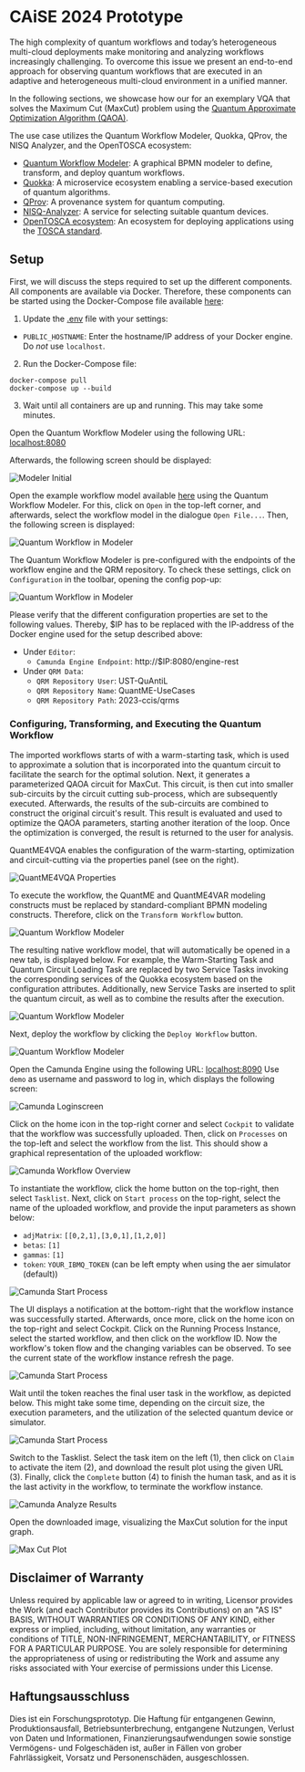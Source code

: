 # CAiSE 2024 Prototype

The high complexity of quantum workflows and today’s heterogeneous multi-cloud deployments make monitoring and analyzing workflows increasingly challenging.
To overcome this issue we present an end-to-end approach for observing quantum workflows that are executed in an adaptive and heterogeneous multi-cloud environment in a unified manner.

In the following sections, we showcase how our for an exemplary VQA that solves the Maximum Cut (MaxCut) problem using the [Quantum Approximate Optimization Algorithm (QAOA)](https://arxiv.org/pdf/1411.4028.pdf).

The use case utilizes the Quantum Workflow Modeler, Quokka, QProv, the NISQ Analyzer, and the OpenTOSCA ecosystem:

* [Quantum Workflow Modeler](https://github.com/PlanQK/workflow-modeler): A graphical BPMN modeler to define, transform, and deploy quantum workflows.
* [Quokka](https://github.com/UST-QuAntiL/Quokka): A microservice ecosystem enabling a service-based execution of quantum algorithms.
* [QProv](https://github.com/UST-QuAntiL/qprov): A provenance system for quantum computing.
* [NISQ-Analyzer](https://github.com/UST-QuAntiL/nisq-analyzer): A service for selecting suitable quantum devices.
* [OpenTOSCA ecosystem](https://github.com/OpenTOSCA): An ecosystem for deploying applications using the [TOSCA standard](http://docs.oasis-open.org/tosca/TOSCA/v1.0/TOSCA-v1.0.html).

## Setup

First, we will discuss the steps required to set up the different components.
All components are available via Docker.
Therefore, these components can be started using the Docker-Compose file available [here](./docker):

1. Update the [.env](./docker/.env) file with your settings:
  * ``PUBLIC_HOSTNAME``: Enter the hostname/IP address of your Docker engine. Do *not* use ``localhost``.

2. Run the Docker-Compose file:
```
docker-compose pull
docker-compose up --build
```

3. Wait until all containers are up and running. This may take some minutes.

Open the Quantum Workflow Modeler using the following URL: [localhost:8080](http://localhost:8080)

Afterwards, the following screen should be displayed:

![Modeler Initial](./docs/modeler-initial.png)

Open the example workflow model available [here](./workflow/workflow_casestudy.bpmn) using the Quantum Workflow Modeler.
For this, click on ``Open`` in the top-left corner, and afterwards, select the workflow model in the dialogue ``Open File...``.
Then, the following screen is displayed:

![Quantum Workflow in Modeler](./docs/modeler-workflow-loaded.png)

The Quantum Workflow Modeler is pre-configured with the endpoints of the workflow engine and the QRM repository.
To check these settings, click on ``Configuration`` in the toolbar, opening the config pop-up:

![Quantum Workflow in Modeler](./docs/modeler-configuration.png)

Please verify that the different configuration properties are set to the following values.
Thereby, $IP has to be replaced with the IP-address of the Docker engine used for the setup described above:

* Under ``Editor``:
    * ``Camunda Engine Endpoint``: http://$IP:8080/engine-rest
* Under ``QRM Data``:
    * ``QRM Repository User``: UST-QuAntiL
    * ``QRM Repository Name``: QuantME-UseCases
    * ``QRM Repository Path``: 2023-ccis/qrms


### Configuring, Transforming, and Executing the Quantum Workflow

The imported workflows starts of with a warm-starting task, which is used to approximate a solution that is incorporated into the quantum circuit to facilitate the search for the optimal solution.
Next, it generates a parameterized QAOA circuit for MaxCut.
This circuit, is then cut into smaller sub-circuits by the circuit cutting sub-process, which are subsequently executed.
Afterwards, the results of the sub-circuits are combined to construct the original circuit's result.
This result is evaluated and used to optimize the QAOA parameters, starting another iteration of the loop.
Once the optimization is converged, the result is returned to the user for analysis.

QuantME4VQA enables the configuration of the warm-starting, optimization and circuit-cutting via the properties panel (see on the right).

![QuantME4VQA Properties](./docs/modeler-properties.png)

To execute the workflow, the QuantME and QuantME4VAR modeling constructs must be replaced by standard-compliant BPMN modeling constructs.
Therefore, click on the ``Transform Workflow`` button.

![Quantum Workflow Modeler](./docs/modeler-transformation.png)

The resulting native workflow model, that will automatically be opened in a new tab, is displayed below.
For example, the Warm-Starting Task and Quantum Circuit Loading Task are replaced by two Service Tasks invoking the corresponding services of the Quokka ecosystem based on the configuration attributes.
Additionally, new Service Tasks are inserted to split the quantum circuit, as well as to combine the results after the execution.

![Quantum Workflow Modeler](./docs/modeler-transformed-workflow.png)

Next, deploy the workflow by clicking the ``Deploy Workflow`` button.

![Quantum Workflow Modeler](./docs/modeler-deploy-workflow.png)

Open the Camunda Engine using the following URL: [localhost:8090](http://localhost:8090)
Use ``demo`` as username and password to log in, which displays the following screen:

![Camunda Loginscreen](./docs/camunda-loginscreen.png)

Click on the home icon in the top-right corner and select ``Cockpit`` to validate that the workflow was successfully uploaded.
Then, click on ``Processes`` on the top-left and select the workflow from the list.
This should show a graphical representation of the uploaded workflow:

![Camunda Workflow Overview](./docs/camunda-wfoverview.png)

To instantiate the workflow, click the home button on the top-right, then select ``Tasklist``.
Next, click on ``Start process`` on the top-right, select the name of the uploaded workflow, and provide the input parameters as shown below:

* ``adjMatrix``: ``[[0,2,1],[3,0,1],[1,2,0]]``
* ``betas``: ``[1]``
* ``gammas``: ``[1]``
* ``token``: ``YOUR_IBMQ_TOKEN`` (can be left empty when using the aer simulator (default))

![Camunda Start Process](./docs/camunda-startprocess.png)

The UI displays a notification at the bottom-right that the workflow instance was successfully started.
Afterwards, once more, click on the home icon on the top-right and select Cockpit. 
Click on the Running Process Instance, select the started workflow, and then click on the workflow ID. 
Now the workflow's token flow and the changing variables can be observed. To see the current state of the workflow instance refresh the page.

![Camunda Start Process](./docs/camunda-running-workflow.png)

Wait until the token reaches the final user task in the workflow, as depicted below.
This might take some time, depending on the circuit size, the execution parameters, and the utilization of the selected quantum device or simulator.

![Camunda Start Process](./docs/camunda-processfinished.png)

Switch to the Tasklist.
Select the task item on the left (1), then click on ``Claim`` to activate the item (2), and download the result plot using the given URL (3).
Finally, click the ``Complete`` button (4) to finish the human task, and as it is the last activity in the workflow, to terminate the workflow instance.

![Camunda Analyze Results](./docs/camunda-analyzeresults.png)

Open the downloaded image, visualizing the MaxCut solution for the input graph.

![Max Cut Plot](./docs/maxcut-plot.png)

## Disclaimer of Warranty
Unless required by applicable law or agreed to in writing, Licensor provides the Work (and each Contributor provides its Contributions) on an "AS IS" BASIS, WITHOUT WARRANTIES OR CONDITIONS OF ANY KIND, either express or implied, including, without limitation, any warranties or conditions of TITLE, NON-INFRINGEMENT, MERCHANTABILITY, or FITNESS FOR A PARTICULAR PURPOSE. You are solely responsible for determining the appropriateness of using or redistributing the Work and assume any risks associated with Your exercise of permissions under this License.

## Haftungsausschluss
Dies ist ein Forschungsprototyp. Die Haftung für entgangenen Gewinn, Produktionsausfall, Betriebsunterbrechung, entgangene Nutzungen, Verlust von Daten und Informationen, Finanzierungsaufwendungen sowie sonstige Vermögens- und Folgeschäden ist, außer in Fällen von grober Fahrlässigkeit, Vorsatz und Personenschäden, ausgeschlossen.

